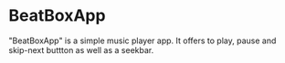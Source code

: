 # BeatBoxApp
"BeatBoxApp" is a simple music player app. It offers to play, pause and skip-next buttton as well as a seekbar.
